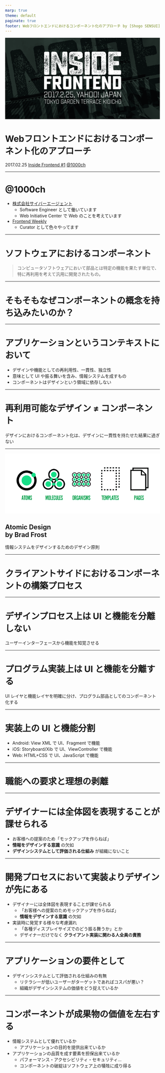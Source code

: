 ```yaml
---
marp: true
theme: default
paginate: true
footer: Webフロントエンドにおけるコンポーネント化のアプローチ by [Shogo SENSUI](https://bento.me/1000ch)
---
```


![bg blur:1px brightness:0.25](./img/insidefrontend.png)

<!-- _class: invert -->

# Webフロントエンドにおけるコンポーネント化のアプローチ

2017.02.25 [Inside Frontend #1](https://inside-frontend.connpass.com/event/47920/) [@1000ch](http://twitter.com/1000ch)

---

# @1000ch

- [株式会社サイバーエージェント](https://www.cyberagent.co.jp/)
  - Software Engineer として働いています
  - Web Initiative Center で Web のことを考えています
- [Frontend Weekly](https://frontendweekly.tokyo/)
  - Curator として色々やってます

---

# ソフトウェアにおけるコンポーネント

> コンピュータソフトウェアにおいて部品とは特定の機能を果たす単位で、特に再利用を考えて汎用に開発されたもの。

---

<!-- _class: invert -->

# そもそもなぜコンポーネントの概念を持ち込みたいのか？

---

# アプリケーションというコンテキストにおいて

- デザインや機能としての再利用性、一貫性、独立性
- 意味として UI や振る舞いを含み、情報システムを成すもの
- コンポーネントはデザインという領域に依存しない

---

<!-- _class: invert -->

# 再利用可能なデザイン ≠ コンポーネント

デザインにおけるコンポーネント化は、デザインに一貫性を持たせた結果に過ぎない

---

![bg blur:1px brightness:0.25](./img/atomic-design.png)

<!-- _class: invert -->

## Atomic Design<br>by Brad Frost

情報システムをデザインするためのデザイン原則

---

<!-- _class: invert -->

# クライアントサイドにおけるコンポーネントの構築プロセス

---

# デザインプロセス上は UI と機能を分離しない

ユーザーインターフェースから機能を知覚させる

---

# プログラム実装上は UI と機能を分離する

UI レイヤと機能レイヤを明確に分け、プログラム部品としてのコンポーネント化する

---

# 実装上の UI と機能分割

- Android: View XML で UI、Fragment で機能
- iOS: Storyboard/Xib で UI、ViewController で機能
- Web: HTML+CSS で UI、JavaScript で機能

---

<!-- _class: invert -->

# 職能への要求と理想の剥離

---

# デザイナーには全体図を表現することが課せられる

- お客様への提案のため「モックアップを作らねば」
- **情報をデザインする意識** の欠如
- **デザインシステムとして評価される仕組み** が組織にないこと

---

# 開発プロセスにおいて実装よりデザインが先にある

- デザイナーには全体図を表現することが課せられる
  - 「お客様への提案のためモックアップを作らねば」
  - **情報をデザインする意識** の欠如
- 実装時に発覚する様々な考慮漏れ
  - 「各種ディスプレイサイズでのどう振る舞うか」とか
  - デザイナーだけでなく **クライアント実装に関わる人全員の責務**

---

# アプリケーションの要件として

- デザインシステムとして評価される仕組みの有無
  - リテラシーが低いユーザーがターゲットであればコスパが悪い？
  - 組織がデザインシステムの価値をどう捉えているか

---

# コンポーネントが成果物の価値を左右する

- 情報システムとして優れているか
  - アプリケーションの目的を提供出来ているか
- アプリケーションの品質を成す要素を担保出来ているか
  - パフォーマンス・アクセシビリティ・セキュリティ…
  - コンポーネントの破綻はソフトウェア上の犠牲に成り得る

